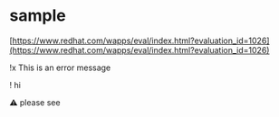 # sample

[https://www.redhat.com/wapps/eval/index.html?evaluation_id=1026](https://www.redhat.com/wapps/eval/index.html?evaluation_id=1026)

!x This is an error message

! hi 

:warning: please see
